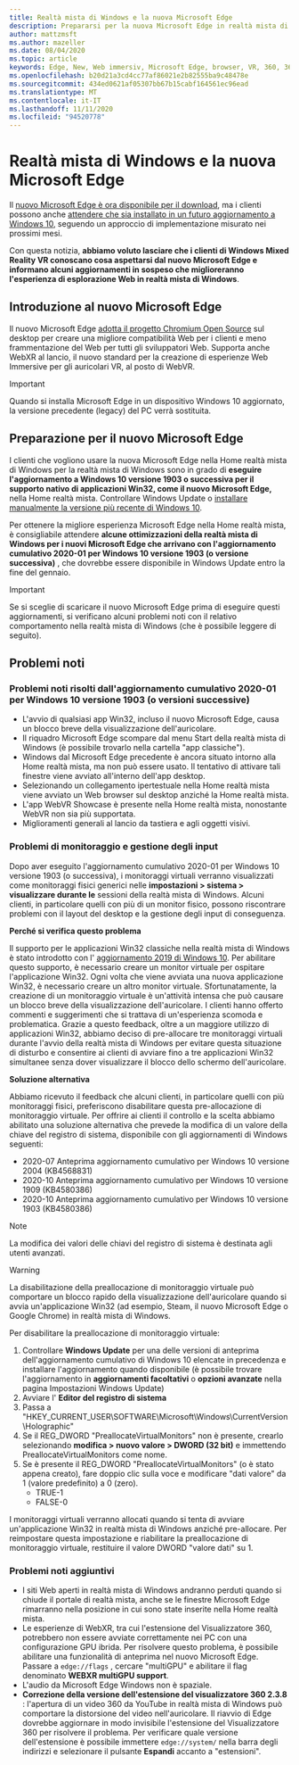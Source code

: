 ```yaml
---
title: Realtà mista di Windows e la nuova Microsoft Edge
description: Prepararsi per la nuova Microsoft Edge in realtà mista di Windows. Include le modifiche da prevedere, gli aggiornamenti per la ricerca e i problemi noti.
author: mattzmsft
ms.author: mazeller
ms.date: 08/04/2020
ms.topic: article
keywords: Edge, New, Web immersiv, Microsoft Edge, browser, VR, 360, 360 video, 360 Viewer, webxr, webvr
ms.openlocfilehash: b20d21a3cd4cc77af86021e2b82555ba9c48478e
ms.sourcegitcommit: 434ed0621af05307bb67b15cabf164561ec96ead
ms.translationtype: MT
ms.contentlocale: it-IT
ms.lasthandoff: 11/11/2020
ms.locfileid: "94520778"
---
```

# <a name="windows-mixed-reality-and-the-new-microsoft-edge"></a>Realtà mista di Windows e la nuova Microsoft Edge

Il [nuovo Microsoft Edge è ora disponibile per il download](https://blogs.windows.com/windowsexperience/?p=173496), ma i clienti possono anche [attendere che sia installato in un futuro aggiornamento a Windows 10](https://blogs.windows.com/msedgedev/2020/01/15/upgrading-new-microsoft-edge-79-chromium/), seguendo un approccio di implementazione misurato nei prossimi mesi. 

Con questa notizia, **abbiamo voluto lasciare che i clienti di Windows Mixed Reality VR conoscano cosa aspettarsi dal nuovo Microsoft Edge e informano alcuni aggiornamenti in sospeso che miglioreranno l'esperienza di esplorazione Web in realtà mista di Windows**.

## <a name="introducing-the-new-microsoft-edge"></a>Introduzione al nuovo Microsoft Edge

Il nuovo Microsoft Edge [adotta il progetto Chromium Open Source](https://blogs.windows.com/windowsexperience/2018/12/06/microsoft-edge-making-the-web-better-through-more-open-source-collaboration/) sul desktop per creare una migliore compatibilità Web per i clienti e meno frammentazione del Web per tutti gli sviluppatori Web. Supporta anche WebXR al lancio, il nuovo standard per la creazione di esperienze Web Immersive per gli auricolari VR, al posto di WebVR.

>[!IMPORTANT]
>Quando si installa Microsoft Edge in un dispositivo Windows 10 aggiornato, la versione precedente (legacy) del PC verrà sostituita.

## <a name="getting-ready-for-the-new-microsoft-edge"></a>Preparazione per il nuovo Microsoft Edge

I clienti che vogliono usare la nuova Microsoft Edge nella Home realtà mista di Windows per la realtà mista di Windows sono in grado di **eseguire l'aggiornamento a Windows 10 versione 1903 o successiva per il supporto nativo di applicazioni Win32, come il nuovo Microsoft Edge,** nella Home realtà mista. Controllare Windows Update o [installare manualmente la versione più recente di Windows 10](https://www.microsoft.com/en-us/software-download/windows10).

Per ottenere la migliore esperienza Microsoft Edge nella Home realtà mista, è consigliabile attendere **alcune ottimizzazioni della realtà mista di Windows per i nuovi Microsoft Edge che arrivano con l'aggiornamento cumulativo 2020-01 per Windows 10 versione 1903 (o versione successiva)** , che dovrebbe essere disponibile in Windows Update entro la fine del gennaio.

>[!IMPORTANT]
>Se si sceglie di scaricare il nuovo Microsoft Edge prima di eseguire questi aggiornamenti, si verificano alcuni problemi noti con il relativo comportamento nella realtà mista di Windows (che è possibile leggere di seguito).

## <a name="known-issues"></a>Problemi noti

### <a name="known-issues-resolved-by-the-2020-01-cumulative-update-for-windows-10-version-1903-or-later"></a>Problemi noti risolti dall'aggiornamento cumulativo 2020-01 per Windows 10 versione 1903 (o versioni successive)

- L'avvio di qualsiasi app Win32, incluso il nuovo Microsoft Edge, causa un blocco breve della visualizzazione dell'auricolare.
- Il riquadro Microsoft Edge scompare dal menu Start della realtà mista di Windows (è possibile trovarlo nella cartella "app classiche").
- Windows dal Microsoft Edge precedente è ancora situato intorno alla Home realtà mista, ma non può essere usato. Il tentativo di attivare tali finestre viene avviato all'interno dell'app desktop.
- Selezionando un collegamento ipertestuale nella Home realtà mista viene avviato un Web browser sul desktop anziché la Home realtà mista.
- L'app WebVR Showcase è presente nella Home realtà mista, nonostante WebVR non sia più supportata.
- Miglioramenti generali al lancio da tastiera e agli oggetti visivi.

### <a name="monitor-and-input-handling-issues"></a>Problemi di monitoraggio e gestione degli input

Dopo aver eseguito l'aggiornamento cumulativo 2020-01 per Windows 10 versione 1903 (o successiva), i monitoraggi virtuali verranno visualizzati come monitoraggi fisici generici nelle **impostazioni > sistema > visualizzare durante le** sessioni della realtà mista di Windows. Alcuni clienti, in particolare quelli con più di un monitor fisico, possono riscontrare problemi con il layout del desktop e la gestione degli input di conseguenza.

**Perché si verifica questo problema**

Il supporto per le applicazioni Win32 classiche nella realtà mista di Windows è stato introdotto con l' [aggiornamento 2019 di Windows 10](https://docs.microsoft.com/windows/mixed-reality/enthusiast-guide/release-notes-may-2019). Per abilitare questo supporto, è necessario creare un monitor virtuale per ospitare l'applicazione Win32. Ogni volta che viene avviata una nuova applicazione Win32, è necessario creare un altro monitor virtuale. Sfortunatamente, la creazione di un monitoraggio virtuale è un'attività intensa che può causare un blocco breve della visualizzazione dell'auricolare. I clienti hanno offerto commenti e suggerimenti che si trattava di un'esperienza scomoda e problematica. Grazie a questo feedback, oltre a un maggiore utilizzo di applicazioni Win32, abbiamo deciso di pre-allocare tre monitoraggi virtuali durante l'avvio della realtà mista di Windows per evitare questa situazione di disturbo e consentire ai clienti di avviare fino a tre applicazioni Win32 simultanee senza dover visualizzare il blocco dello schermo dell'auricolare.

**Soluzione alternativa**

Abbiamo ricevuto il feedback che alcuni clienti, in particolare quelli con più monitoraggi fisici, preferiscono disabilitare questa pre-allocazione di monitoraggio virtuale. Per offrire ai clienti il controllo e la scelta abbiamo abilitato una soluzione alternativa che prevede la modifica di un valore della chiave del registro di sistema, disponibile con gli aggiornamenti di Windows seguenti:
- 2020-07 Anteprima aggiornamento cumulativo per Windows 10 versione 2004 (KB4568831)
- 2020-10 Anteprima aggiornamento cumulativo per Windows 10 versione 1909 (KB4580386)
- 2020-10 Anteprima aggiornamento cumulativo per Windows 10 versione 1903 (KB4580386)

>[!NOTE]
>La modifica dei valori delle chiavi del registro di sistema è destinata agli utenti avanzati.

>[!WARNING]
>La disabilitazione della preallocazione di monitoraggio virtuale può comportare un blocco rapido della visualizzazione dell'auricolare quando si avvia un'applicazione Win32 (ad esempio, Steam, il nuovo Microsoft Edge o Google Chrome) in realtà mista di Windows.

Per disabilitare la preallocazione di monitoraggio virtuale:
1. Controllare **Windows Update** per una delle versioni di anteprima dell'aggiornamento cumulativo di Windows 10 elencate in precedenza e installare l'aggiornamento quando disponibile (è possibile trovare l'aggiornamento in **aggiornamenti facoltativi** o **opzioni avanzate** nella pagina Impostazioni Windows Update)
2. Avviare l' **Editor del registro di sistema**
3. Passa a "HKEY_CURRENT_USER\SOFTWARE\Microsoft\Windows\CurrentVersion\Holographic\"
4. Se il REG_DWORD "PreallocateVirtualMonitors" non è presente, crearlo selezionando **modifica > nuovo valore > DWORD (32 bit)** e immettendo PreallocateVirtualMonitors come nome.
5. Se è presente il REG_DWORD "PreallocateVirtualMonitors" (o è stato appena creato), fare doppio clic sulla voce e modificare "dati valore" da 1 (valore predefinito) a 0 (zero).
    * TRUE-1
    * FALSE-0

I monitoraggi virtuali verranno allocati quando si tenta di avviare un'applicazione Win32 in realtà mista di Windows anziché pre-allocare. Per reimpostare questa impostazione e riabilitare la preallocazione di monitoraggio virtuale, restituire il valore DWORD "valore dati" su 1.

### <a name="additional-known-issues"></a>Problemi noti aggiuntivi

-   I siti Web aperti in realtà mista di Windows andranno perduti quando si chiude il portale di realtà mista, anche se le finestre Microsoft Edge rimarranno nella posizione in cui sono state inserite nella Home realtà mista.
- Le esperienze di WebXR, tra cui l'estensione del Visualizzatore 360, potrebbero non essere avviate correttamente nei PC con una configurazione GPU ibrida. Per risolvere questo problema, è possibile abilitare una funzionalità di anteprima nel nuovo Microsoft Edge. Passare a `edge://flags` , cercare "multiGPU" e abilitare il flag denominato **WEBXR multiGPU support**.
-   L'audio da Microsoft Edge Windows non è spaziale.
-   **Correzione della versione dell'estensione del visualizzatore 360 2.3.8** : l'apertura di un video 360 da YouTube in realtà mista di Windows può comportare la distorsione del video nell'auricolare. Il riavvio di Edge dovrebbe aggiornare in modo invisibile l'estensione del Visualizzatore 360 per risolvere il problema. Per verificare quale versione dell'estensione è possibile immettere `edge://system/` nella barra degli indirizzi e selezionare il pulsante **Espandi** accanto a "estensioni".
